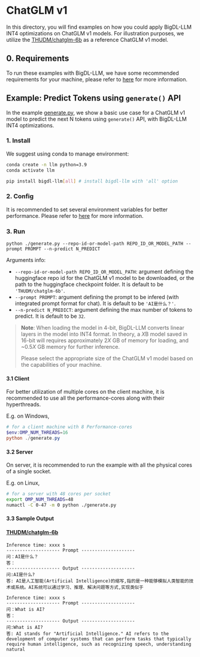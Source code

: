 # ChatGLM v1

In this directory, you will find examples on how you could apply BigDL-LLM INT4 optimizations on ChatGLM v1 models. For illustration purposes, we utilize the [THUDM/chatglm-6b](https://huggingface.co/THUDM/chatglm-6b) as a reference ChatGLM v1 model.

## 0. Requirements
To run these examples with BigDL-LLM, we have some recommended requirements for your machine, please refer to [here](../README.md#recommended-requirements) for more information.

## Example: Predict Tokens using `generate()` API
In the example [generate.py](./generate.py), we show a basic use case for a ChatGLM v1 model to predict the next N tokens using `generate()` API, with BigDL-LLM INT4 optimizations.
### 1. Install
We suggest using conda to manage environment:
```bash
conda create -n llm python=3.9
conda activate llm

pip install bigdl-llm[all] # install bigdl-llm with 'all' option
```

### 2. Config
It is recommended to set several environment variables for better performance. Please refer to [here](../README.md#best-known-configuration) for more information.

### 3. Run
```
python ./generate.py --repo-id-or-model-path REPO_ID_OR_MODEL_PATH --prompt PROMPT --n-predict N_PREDICT
```

Arguments info:
- `--repo-id-or-model-path REPO_ID_OR_MODEL_PATH`: argument defining the huggingface repo id for the ChatGLM v1 model to be downloaded, or the path to the huggingface checkpoint folder. It is default to be `'THUDM/chatglm-6b'`.
- `--prompt PROMPT`: argument defining the prompt to be infered (with integrated prompt format for chat). It is default to be `'AI是什么？'`.
- `--n-predict N_PREDICT`: argument defining the max number of tokens to predict. It is default to be `32`.

> **Note**: When loading the model in 4-bit, BigDL-LLM converts linear layers in the model into INT4 format. In theory, a *X*B model saved in 16-bit will requires approximately 2*X* GB of memory for loading, and ~0.5*X* GB memory for further inference.
>
> Please select the appropriate size of the ChatGLM v1 model based on the capabilities of your machine.

#### 3.1 Client
For better utilization of multiple cores on the client machine, it is recommended to use all the performance-cores along with their hyperthreads.

E.g. on Windows,
```powershell
# for a client machine with 8 Performance-cores
$env:OMP_NUM_THREADS=16
python ./generate.py
```

#### 3.2 Server
On server, it is recommended to run the example with all the physical cores of a single socket.

E.g. on Linux,
```bash
# for a server with 48 cores per socket
export OMP_NUM_THREADS=48
numactl -C 0-47 -m 0 python ./generate.py
```

#### 3.3 Sample Output
#### [THUDM/chatglm-6b](https://huggingface.co/THUDM/chatglm-6b)
```log
Inference time: xxxx s
-------------------- Prompt --------------------
问：AI是什么？
答：
-------------------- Output --------------------
问:AI是什么?
答: AI是人工智能(Artificial Intelligence)的缩写,指的是一种能够模拟人类智能的技术或系统。AI系统可以通过学习、推理、解决问题等方式,实现类似于
```

```log
Inference time: xxxx s
-------------------- Prompt --------------------
问：What is AI?
答：
-------------------- Output --------------------
问:What is AI?
答: AI stands for "Artificial Intelligence." AI refers to the development of computer systems that can perform tasks that typically require human intelligence, such as recognizing speech, understanding natural
```
